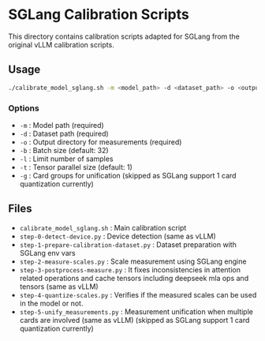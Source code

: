 # SGLang Calibration Scripts

This directory contains calibration scripts adapted for SGLang from the original vLLM calibration scripts.


## Usage

```bash
./calibrate_model_sglang.sh -m <model_path> -d <dataset_path> -o <output_path> [options]
```

### Options
- `-m` : Model path (required)
- `-d` : Dataset path (required) 
- `-o` : Output directory for measurements (required)
- `-b` : Batch size (default: 32)
- `-l` : Limit number of samples
- `-t` : Tensor parallel size (default: 1)
- `-g` : Card groups for unification (skipped as SGLang support 1 card quantization currently)

## Files

- `calibrate_model_sglang.sh` : Main calibration script
- `step-0-detect-device.py` : Device detection (same as vLLM)
- `step-1-prepare-calibration-dataset.py` : Dataset preparation with SGLang env vars
- `step-2-measure-scales.py` : Scale measurement using SGLang engine
- `step-3-postprocess-measure.py` : It fixes inconsistencies in attention related operations and cache tensors including deepseek mla ops and tensors  (same as vLLM)
- `step-4-quantize-scales.py` : Verifies if the measured scales can be used in the model or not.
- `step-5-unify_measurements.py` : Measurement unification when multiple cards are involved (same as vLLM) (skipped as SGLang support 1 card quantization currently)